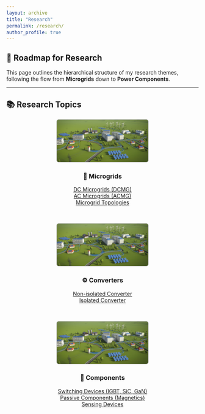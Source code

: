 ```yaml
---
layout: archive
title: "Research"
permalink: /research/
author_profile: true
---
```


## 🧭 Roadmap for Research

This page outlines the hierarchical structure of my research themes, following the flow from **Microgrids** down to **Power Components**.

---

## 📚 Research Topics

<div style="display: flex; flex-wrap: wrap; justify-content: space-between; gap: 2rem; text-align: center;">

<!-- Microgrids Column -->
<div style="flex: 1; min-width: 280px;">
  <img src="/images/research/microgrids.png" alt="Microgrids" style="width:100%; max-width:240px; border:1px solid #ccc; border-radius:6px;">
  <h3>🔌 Microgrids</h3>
  <ul style="list-style: none; padding-left: 0;">
    <li><a href="/research/control_strategies/">DC Microgrids (DCMG)</a></li>
    <li><a href="/research/control_strategies/">AC Microgrids (ACMG)</a></li>
    <li><a href="/research/control_strategies/">Microgrid Topologies</a></li>
  </ul>
</div>

<!-- Converters Column -->
<div style="flex: 1; min-width: 280px;">
  <img src="/images/research/converter.png" alt="Converters" style="width:100%; max-width:240px; border:1px solid #ccc; border-radius:6px;">
  <h3>⚙️ Converters</h3>
  <ul style="list-style: none; padding-left: 0;">
    <li><a href="/research/converters/">Non-isolated Converter</a></li>
    <li><a href="/research/converters/">Isolated Converter</a></li>
  </ul>
</div>

<!-- Components Column -->
<div style="flex: 1; min-width: 280px;">
  <img src="/images/research/components.png" alt="Components" style="width:100%; max-width:240px; border:1px solid #ccc; border-radius:6px;">
  <h3>🔩 Components</h3>
  <ul style="list-style: none; padding-left: 0;">
    <li><a href="/research/switching_devices/">Switching Devices (IGBT, SiC, GaN)</a></li>
    <li><a href="/research/passive_components/">Passive Components (Magnetics)</a></li>
    <li><a href="/research/sensing_devices/">Sensing Devices</a></li>
  </ul>
</div>

</div>

